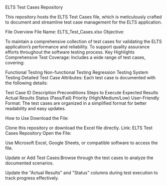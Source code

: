  ELTS Test Cases Repository

This repository hosts the ELTS Test Cases file, which is meticulously crafted to document and streamline test case management for the ELTS application.

File Overview
File Name: ELTS_Test_Cases.xlsx
Objective:

To maintain a comprehensive collection of test cases for validating the ELTS application’s performance and reliability.
To support quality assurance efforts throughout the software testing process.
Key Highlights
Comprehensive Test Coverage:
Includes a wide range of test cases, covering:

Functional Testing
Non-functional Testing
Regression Testing
System Testing
Detailed Test Case Attributes:
Each test case is documented with the following details:

Test Case ID
Description
Preconditions
Steps to Execute
Expected Results
Actual Results
Status (Pass/Fail)
Priority (High/Medium/Low)
User-Friendly Format:
The test cases are organized in a simplified format for better readability and easy updates.

How to Use
Download the File:

Clone this repository or download the Excel file directly.
Link: ELTS Test Cases Repository
Open the File:

Use Microsoft Excel, Google Sheets, or compatible software to access the file.

Update or Add Test Cases:Browse through the test cases to analyze the documented scenarios.                       

Update the "Actual Results" and "Status" columns during test execution to track progress effectively.
